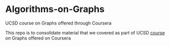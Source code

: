 # Algorithms-on-Graphs

UCSD course on Graphs offered through Coursera

This repo is to consolidate material that we covered as part of UCSD [course](https://www.coursera.org/learn/algorithms-on-graphs/home/welcome) on Graphs offered on Coursera
